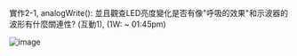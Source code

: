  實作2-1, analogWrite(): 並且觀查LED亮度變化是否有像"呼吸的效果"和示波器的波形有什麼關連性? (互動1), (1W: ~ 01:45pm)

 ![image](https://github.com/gilbert123456789/ES-Fall-2023/assets/144580521/e252807c-8fc3-48b9-b576-84839768a8e1)
